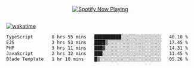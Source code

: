 

<p align="center">
  <a href="https://open.spotify.com/user/31ljmyymhthokwewwcd6dsdmvprm" target="_blank"><img src="https://novatorem-psi-rosy.vercel.app/api/spotify" alt="Spotify Now Playing"/></a>
</p>

##

[![wakatime](https://wakatime.com/badge/user/87646243-158a-4241-a3cb-668e1fa2dbb8.svg)](https://wakatime.com/@87646243-158a-4241-a3cb-668e1fa2dbb8)
<!--START_SECTION:waka-->

```txt
TypeScript       8 hrs 55 mins   ██████████░░░░░░░░░░░░░░░   40.10 %
EJS              3 hrs 53 mins   ████▒░░░░░░░░░░░░░░░░░░░░   17.45 %
PHP              3 hrs 11 mins   ███▓░░░░░░░░░░░░░░░░░░░░░   14.31 %
JavaScript       2 hrs 32 mins   ███░░░░░░░░░░░░░░░░░░░░░░   11.45 %
Blade Template   1 hr 10 mins    █▒░░░░░░░░░░░░░░░░░░░░░░░   05.26 %
```

<!--END_SECTION:waka-->
